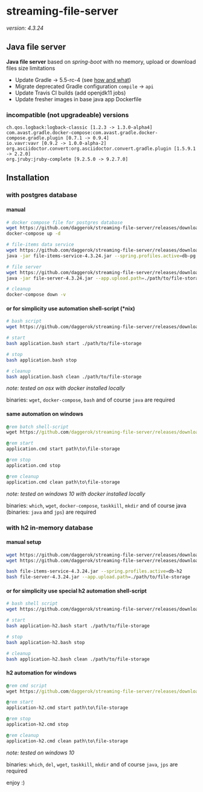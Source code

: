 # streaming-file-server
_version: 4.3.24_

## Java file server 

**Java file server** based on *spring-boot* with no memory, upload or download files size limitations

* Update Gradle -> 5.5-rc-4 (see [how and what](https://docs.gradle.org/current/userguide/java_library_plugin.html))
* Migrate deprecated Gradle configuration `compile` -> `api`
* Update Travis CI builds (add openjdk11 jobs)
* Update fresher images in base java app Dockerfile

### incompatible (not upgradeable) versions

    ch.qos.logback:logback-classic [1.2.3 -> 1.3.0-alpha4]
    com.avast.gradle.docker-compose:com.avast.gradle.docker-compose.gradle.plugin [0.7.1 -> 0.9.4]
    io.vavr:vavr [0.9.2 -> 1.0.0-alpha-2]
    org.asciidoctor.convert:org.asciidoctor.convert.gradle.plugin [1.5.9.1 -> 2.2.0]
    org.jruby:jruby-complete [9.2.5.0 -> 9.2.7.0]

## Installation

### with postgres database

#### manual

```bash
# docker compose file for postgres database
wget https://github.com/daggerok/streaming-file-server/releases/download/4.3.24/docker-compose.yml
docker-compose up -d

# file-items data service
wget https://github.com/daggerok/streaming-file-server/releases/download/4.3.24/file-items-service-4.3.24.jar
java -jar file-items-service-4.3.24.jar --spring.profiles.active=db-pg

# file server
wget https://github.com/daggerok/streaming-file-server/releases/download/4.3.24/file-server-4.3.24.jar
java -jar file-server-4.3.24.jar --app.upload.path=./path/to/file-storage

# cleanup
docker-compose down -v
```

#### or for simplicity use automation shell-script (*nix)

```bash
# bash script
wget https://github.com/daggerok/streaming-file-server/releases/download/4.3.24/application.bash

# start
bash application.bash start ./path/to/file-storage

# stop
bash application.bash stop

# cleanup
bash application.bash clean ./path/to/file-storage
```

*note: tested on osx with docker installed locally*

binaries: `wget`, `docker-compose`, `bash` and of course `java` are required

#### same automation on windows

```cmd
@rem batch shell-script
wget https://github.com/daggerok/streaming-file-server/releases/download/4.3.24/application.cmd

@rem start
application.cmd start path\to\file-storage

@rem stop
application.cmd stop

@rem cleanup
application.cmd clean path\to\file-storage
```

*note: tested on windows 10 with docker installed locally*

binaries: `which`, `wget`, `docker-compose`, `taskkill`, `mkdir` and of course java (binaries: `java` and `jps`) are required

### with h2 in-memory database

#### manual setup

```bash
wget https://github.com/daggerok/streaming-file-server/releases/download/4.3.24/file-items-service-4.3.24.jar
wget https://github.com/daggerok/streaming-file-server/releases/download/4.3.24/file-server-4.3.24.jar

bash file-items-service-4.3.24.jar --spring.profiles.active=db-h2
bash file-server-4.3.24.jar --app.upload.path=./path/to/file-storage
```

#### or for simplicity use special h2 automation shell-script

```bash
# bash shell script
wget https://github.com/daggerok/streaming-file-server/releases/download/4.3.24/application-h2.bash

# start
bash application-h2.bash start ./path/to/file-storage

# stop
bash application-h2.bash stop

# cleanup
bash application-h2.bash clean ./path/to/file-storage
```

#### h2 automation for windows

```cmd
@rem cmd script
wget https://github.com/daggerok/streaming-file-server/releases/download/4.3.24/application-h2.cmd

@rem start
application-h2.cmd start path\to\file-storage

@rem stop
application-h2.cmd stop

@rem cleanup
application-h2.cmd clean path\to\file-storage
```

*note: tested on windows 10*

binaries: `which`, `del`, `wget`, `taskkill`, `mkdir` and of course `java`, `jps` are required

enjoy :)

